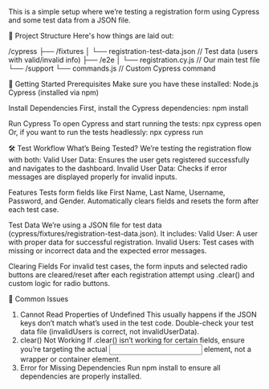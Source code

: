 This is a simple setup where we’re testing a registration form using Cypress and some test data from a JSON file.


📂 Project Structure
Here's how things are laid out:

/cypress
  ├── /fixtures
  │   └── registration-test-data.json   // Test data (users with valid/invalid info)
  ├── /e2e
  │   └── registration.cy.js           // Our main test file
  └── /support
      └── commands.js                  // Custom Cypress command

🚀 Getting Started
Prerequisites
Make sure you have these installed:
Node.js
Cypress (installed via npm)


Install Dependencies
First, install the Cypress dependencies:
npm install

Run Cypress
To open Cypress and start running the tests:
npx cypress open
Or, if you want to run the tests headlessly:
npx cypress run


🛠️ Test Workflow
What’s Being Tested?
We’re testing the registration flow with both:
Valid User Data: Ensures the user gets registered successfully and navigates to the dashboard.
Invalid User Data: Checks if error messages are displayed properly for invalid inputs.

Features
Tests form fields like First Name, Last Name, Username, Password, and Gender.
Automatically clears fields and resets the form after each test case.

Test Data
We’re using a JSON file for test data (cypress/fixtures/registration-test-data.json). It includes:
Valid User: A user with proper data for successful registration.
Invalid Users: Test cases with missing or incorrect data and the expected error messages.

Clearing Fields
For invalid test cases, the form inputs and selected radio buttons are cleared/reset after each registration attempt using .clear() and custom logic for radio buttons.

🛑 Common Issues
1. Cannot Read Properties of Undefined
This usually happens if the JSON keys don’t match what’s used in the test code. Double-check your test data file (invalidUsers is correct, not invalidUserData).
2. clear() Not Working
If .clear() isn’t working for certain fields, ensure you’re targeting the actual <input> element, not a wrapper or container element.
3. Error for Missing Dependencies
Run npm install to ensure all dependencies are properly installed.

